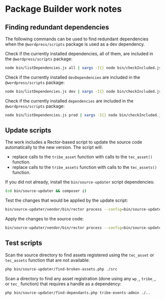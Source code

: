 # Package Builder work notes

## Finding redundant dependencies

The following commands can be used to find redundant dependencies when the `@wordpress/scripts` package is used as a dev dependency.

Check if the currently installed dependencies, all of them, are included in the `@wordpress/scripts` package:
```bash
node bin/listDependencies.js all | xargs -I{} node bin/checkIncluded.js @wordpress/scripts {} | grep -v NOT
```

Check if the currently installed `devDependencies` are included in the `@wordpress/scripts` package:
```bash
node bin/listDependencies.js dev | xargs -I{} node bin/checkIncluded.js @wordpress/scripts {} | grep -v NOT
```

Check if the currently installed `dependencies` are included in the `@wordpress/scripts` package:
```bash
node bin/listDependencies.js prod | xargs -I{} node bin/checkIncluded.js @wordpress/scripts {} | grep -v NOT
```

## Update scripts

The work includes a Rector-based script to update the source code automatically to the new version.
The script will:

* replace calls to the `tribe_asset` function with calls to the `tec_asset()` function.
* replace calls to the `tribe_assets` function with calls to the `tec_assets()` function.

If you did not already, install the `bin/source-updater` script dependencies:

```bash
(cd bin/source-updater && composer i)
```

Test the changes that would be applied by the update script:
```bash
bin/source-updater/vendor/bin/rector process --config=bin/source-updater/rector.php ./src --dry-run
```

Apply the changes to the source code:
```bash
bin/source-updater/vendor/bin/rector process --config=bin/source-updater/rector.php ./src
```

## Test scripts

Scan the source directory to find assets registered using the `tec_asset` or `tec_assets` function that are not available:

```bash
php bin/source-updater/find-broken-assets.php ./src
```

Scan a directory to find any asset registration (done using any `wp_`, `tribe_`, or `tec_` function)  that requires a handle as a dependency:

```bash
php bin/source-updater/find-dependants.php tribe-events-admin ./..
```
